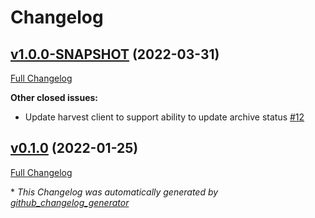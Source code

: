 # Changelog

## [v1.0.0-SNAPSHOT](https://github.com/NASA-PDS/registry-harvest-service/tree/v1.0.0-SNAPSHOT) (2022-03-31)

[Full Changelog](https://github.com/NASA-PDS/registry-harvest-service/compare/v0.1.0...v1.0.0-SNAPSHOT)

**Other closed issues:**

- Update harvest client to support ability to update archive status [\#12](https://github.com/NASA-PDS/registry-harvest-service/issues/12)

## [v0.1.0](https://github.com/NASA-PDS/registry-harvest-service/tree/v0.1.0) (2022-01-25)

[Full Changelog](https://github.com/NASA-PDS/registry-harvest-service/compare/abd845ff6ccdddc2730f4f0b10667e0c58cb7561...v0.1.0)



\* *This Changelog was automatically generated by [github_changelog_generator](https://github.com/github-changelog-generator/github-changelog-generator)*
